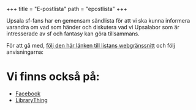 +++
title = "E-postlista"
path = "epostlista"
+++

Upsala sf-fans har en gemensam sändlista för att vi ska kunna informera varandra om vad som händer och diskutera vad vi Upsalabor som är intresserade av sf och fantasy kan göra tillsammans.

För att gå med, [följ den här länken till listans webgränssnitt](https://mail.fandom.se/mailman/listinfo/upsala_fandom.se) och följ anvisningarna:

# Vi finns också på:

* [Facebook](https://www.facebook.com/groups/upsalafandom/)
* [LibraryThing](https://www.librarything.com/groups/upsalafandom)
